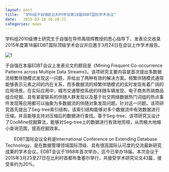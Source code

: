 ```yaml
---
layout: post
title:  "学科组于自强赴比利时参加第18届EDBT国际学术会议"
date:   2015-03-28 16:20:12
categories: news
---
```

学科组2010级博士研究生于自强在导师禹晓辉教授的悉心指导下，发表论文收录2015年度第18届EDBT国际顶级学术会议并应邀于3月24日在会议上作学术报告。

![1]({{site.url}}/image/2015-03-28-1.jpg)

于自强在本届EDBT会议上发表论文的题目是《Mining Frequent Co-occurrence Patterns across Multiple Data Streams》。该项研究主要内容是首次提出多数据流频繁伴随模式发现这一问题，并给出了两种有效的解决方案。频繁伴随模式通常能够表示元素之间的内在关系，而多数据流的频繁伴随模式的实时发现有着广阔的应用场景。在实际应用中，城市交通管控系统的伴随车辆发现、电子商务热销商品组合挖掘、具有紧密联系的伴随人群发现以及基于社交网络数据热门词组的热点事件发现等应用都可以抽象为多数据流的伴随对象发现问题。针对这一问题。该项研究首先提出了Seg-tree索引结构，该索引结构能够对多个数据流中有效数据进行压缩，并且能够支持对压缩后的数据进行查找。基于Seg-tree，该项研究又设计了CooMine挖掘算法，能够对Seg-tree上的数据进行有效地剪枝，从而极大地缩小查询范围，提高挖掘效率。

　　EDBT国际会议全称是International Conference on Extending Database Technology，是在数据管理领域国际顶级、具有很高国际认可度的交流最新研究成果的学术会议。EDBT会议于1988年首次举办，迄今已举办18届。本次会议于2015年3月23至27日在比利时首都布鲁塞尔举行，共接受学术研究论文43篇，接受率约为20%。